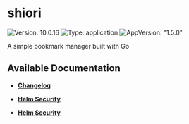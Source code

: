 # shiori

![Version: 10.0.16](https://img.shields.io/badge/Version-10.0.16-informational?style=flat-square) ![Type: application](https://img.shields.io/badge/Type-application-informational?style=flat-square) ![AppVersion: "1.5.0"](https://img.shields.io/badge/AppVersion-"1.5.0"-informational?style=flat-square)

A simple bookmark manager built with Go

## Available Documentation

- [**Changelog**](CHANGELOG)

- [**Helm Security**](container-security)

- [**Helm Security**](helm-security)

